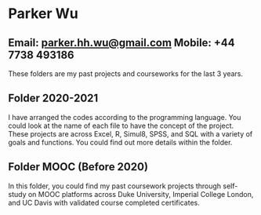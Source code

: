 # Parker Wu
Email: parker.hh.wu@gmail.com
Mobile: +44 7738 493186
---
These folders are my past projects and courseworks for the last 3 years. 

## Folder 2020-2021
I have arranged the codes according to the programming language. You could look at the name of each file to have the concept of the project. These projects are across Excel, R, Simul8, SPSS, and SQL with a variety of goals and functions. You could find out more details within the folder.

## Folder MOOC (Before 2020)
In this folder, you could find my past coursework projects through self-study on MOOC platforms across Duke University, Imperial College London, and UC Davis with validated course completed certificates. 